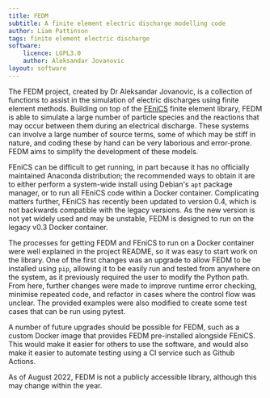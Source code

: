 ```yaml
---
title: FEDM
subtitle: A finite element electric discharge modelling code
author: Liam Pattinson
tags: finite element electric discharge
software:
    licence: LGPL3.0
    author: Aleksandar Jovanovic
layout: software
---
```


The FEDM project, created by Dr Aleksandar Jovanovic, is a collection of functions to
assist in the simulation of electric discharges using finite element methods. Building
on top of the  [FEniCS][FEniCS] finite element library, FEDM is able to simulate a large
number of particle species and the reactions that may occur between them during an
electrical discharge. These systems can involve a large number of source terms, some of
which may be stiff in nature, and coding these by hand can be very laborious and
error-prone. FEDM aims to simplify the development of these models.

FEniCS can be difficult to get running, in part because it has no officially maintained
Anaconda distribution; the recommended ways to obtain it are to either perform a
system-wide install using Debian's `apt` package manager, or to run all FEniCS code
within a Docker container. Complicating matters further, FEniCS has recently been
updated to version 0.4, which is not backwards compatible with the legacy versions. As
the new version is not yet widely used and may be unstable, FEDM is designed to run on
the legacy v0.3 Docker container.

The processes for getting FEDM and FEniCS to run on a Docker container were well
explained in the project README, so it was easy to start work on the library. One of the
first changes was an upgrade to allow FEDM to be installed using `pip`, allowing it to
be easily run and tested from anywhere on the system, as it previously required the user
to modify the Python path. From here, further changes were made to improve runtime error
checking, minimise repeated code, and refactor in cases where the control flow was
unclear. The provided examples were also modified to create some test cases that can be
run using pytest.

A number of future upgrades should be possible for FEDM, such as a custom Docker image
that provides FEDM pre-installed alongside FEniCS. This would make it easier for others 
to use the software, and would also make it easier to automate testing using a CI
service such as Github Actions.

As of August 2022, FEDM is not a publicly accessible library, although this may change
within the year.

[FEniCS]: https://fenicsproject.org
